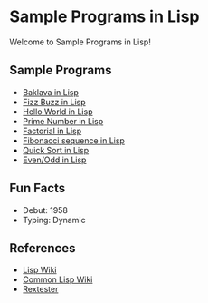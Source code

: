 # Sample Programs in Lisp

Welcome to Sample Programs in Lisp!

## Sample Programs

- [Baklava in Lisp](https://github.com/TheRenegadeCoder/sample-programs/issues/1858)
- [Fizz Buzz in Lisp](https://sample-programs.therenegadecoder.com/projects/fizz-buzz/lisp/)
- [Hello World in Lisp](https://therenegadecoder.com/code/hello-world-in-lisp/)
- [Prime Number in Lisp](https://github.com/TheRenegadeCoder/sample-programs/blob/master/archive/l/lisp/prime-number.lsp)
- [Factorial in Lisp](https://github.com/TheRenegadeCoder/sample-programs/blob/master/archive/l/lisp/factorial.lsp)
- [Fibonacci sequence in Lisp](https://github.com/TheRenegadeCoder/sample-programs/issues/1418)
- [Quick Sort in Lisp](https://github.com/TheRenegadeCoder/sample-programs/issues/1430)
- [Even/Odd in Lisp](https://github.com/TheRenegadeCoder/sample-programs/issues/1417)

## Fun Facts

- Debut: 1958
- Typing: Dynamic

## References

- [Lisp Wiki](https://en.wikipedia.org/wiki/Lisp_(programming_language))
- [Common Lisp Wiki](https://en.wikipedia.org/wiki/Common_Lisp)
- [Rextester](https://rextester.com/VOFE52929)
